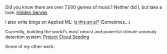 Did you know there are over 7,000 genres of music? Neither did I, but take a look: [Hidden Genres](https://hiddengenres.com/)

I also write blogs on Applied ML: [is.this.an.ai?](https://isthisan.ai) (Sometimes...)

Currently, building the world's most robust and powerful climate anomaly detection system: [Project Cloud Seeding](https://github.com/cloud-seeding)

Some of my other work:
